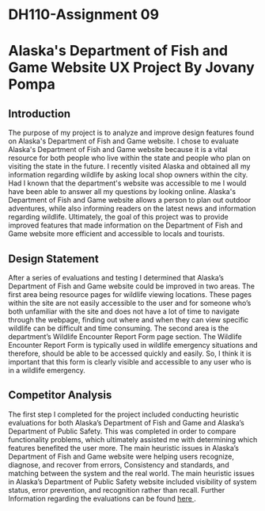 # DH110-Assignment 09
# Alaska's Department of Fish and Game Website UX Project By Jovany Pompa 
## Introduction
The purpose of my project is to analyze and improve design features found on Alaska's Department of Fish and Game website. I chose to evaluate Alaska's Department of Fish and Game website because it is a vital resource for both people who live within the state and people who plan on visiting the state in the future. I recently visited Alaska and obtained all my information regarding wildlife by asking local shop owners within the city. Had I known that the department's website was accessible to me I would have been able to answer all my questions by looking online. Alaska's Department of Fish and Game website allows a person to plan out outdoor adventures, while also informing readers on the latest news and information regarding wildlife. Ultimately, the goal of this project was to provide improved features that made information on the Department of Fish and Game website more efficient and accessible to locals and tourists. 
## Design Statement
After a series of evaluations and testing I determined that Alaska’s Department of Fish and Game website could be improved in two areas. The first area being resource pages for wildlife viewing locations. These pages within the site are not easily accessible to the user and for someone who’s both unfamiliar with the site and does not have a lot of time to navigate through the webpage, finding out where and when they can view specific wildlife can be difficult and time consuming. The second area is the department’s Wildlife Encounter Report Form page section. The Wildlife Encounter Report Form is typically used in wildlife emergency situations and therefore, should be able to be accessed quickly and easily. So, I think it is important that this form is clearly visible and accessible to any user who is in a wildlife emergency. 
## Competitor Analysis
The first step I completed for the project included conducting heuristic evaluations for both Alaska’s Department of Fish and Game and Alaska’s Department of Public Safety. This was completed in order to compare functionality problems, which ultimately assisted me with determining which features benefited the user more. The main heuristic issues in Alaska’s Department of Fish and Game website were helping users recognize, diagnose, and recover from errors, Consistency and standards, and matching between the system and the real world. The main heuristic issues in Alaska’s Department of Public Safety website included visibility of system status, error prevention, and recognition rather than recall. Further Information regarding the evaluations can be found <a href="https://github.com/Jopompa/DH110-JovanyPompa/tree/main/Alaska"> here </a>. 


